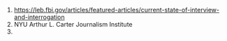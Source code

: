 1. https://leb.fbi.gov/articles/featured-articles/current-state-of-interview-and-interrogation
2. NYU Arthur L. Carter Journalism Institute
3. 
